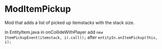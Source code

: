 # ModItemPickup

Mod that adds a list of picked up itemstacks with the stack size.

In EntityItem.java in onCollideWithPlayer add `new ItemPickupEvent(itemstack, i).call();` after `entityIn.onItemPickup(this, i);`
